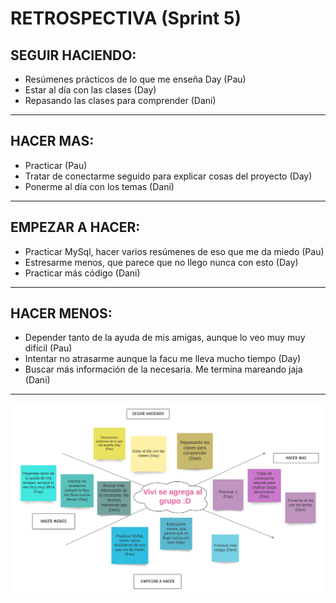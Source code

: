 # RETROSPECTIVA (Sprint 5)

## SEGUIR HACIENDO:
- Resúmenes prácticos de lo que me enseña Day (Pau)
- Estar al día con las clases (Day)
- Repasando las clases para comprender (Dani)

** **
## HACER MAS:
- Practicar (Pau)
- Tratar de conectarme seguido para explicar cosas del proyecto (Day)
- Ponerme al día con los temas (Dani)

** **
## EMPEZAR A HACER:
- Practicar MySql, hacer varios resúmenes de eso que me da miedo (Pau)
- Estresarme menos, que parece que no llego nunca con esto (Day)
- Practicar más código (Dani)

** **
## HACER MENOS:
- Depender tanto de la ayuda de mis amigas, aunque lo veo muy muy difícil (Pau)
- Intentar no atrasarme aunque la facu me lleva mucho tiempo (Day)
- Buscar más información de la necesaria. Me termina mareando jaja (Dani)

** **
![RetrospectivaModeloEstrella](/imagenes_readme/retroSprint5.jpeg)
